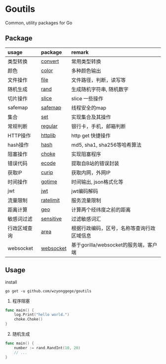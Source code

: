 # Goutils

Common, utility packages for Go


## Package

| usage | package | remark |
| :--- | :--- | :--- |
| 类型转换 | [convert](convert/convert.go) | 常用类型转换 |
| 颜色 | [color](color/README.md) | 多种颜色输出 |
| 文件操作 | [file](file/file.go) | 文件路径，判断，读写等 |
| 随机生成 | [rand](rand/rand.go) | 生成随机字符串, 随机数字 |
| 切片操作 | [slice](slice/slice.go) | slice 一些操作 |
| safemap | [safemap](safemap/safemap.go) | 线程安全的map |
| 集合 | [set](set/README.md) | 实现集合及其操作 |
| 常规判断 | [regular](regular/regular.go) | 银行卡，手机，邮箱判断 |
| HTTP操作 | [httplib](httplib/httplib.go) | http get 快捷操作 |
| hash操作 | [hash](hash/hash.go) | md5, sha1, sha256等哈希算法 |
| 阻塞操作 | [choke](choke/choke.go) | 实现阻塞程序 |
| 错误代码 | [ecode](ecode/ecode.go) | 提取自B站的错误封装 |
| 获取IP | [curip](curip/README.md) | 获取内网，外网IP |
| 时间操作 | [gotime](gotime/README.md) | 时间输出, json格式化等 |
| jwt | [jwt](jwt/jwt.go) | jwt编码解码 |
| 流量限制 | [ratelimit](ratelimit/README.md) | 服务流量限制 |
| 距离计算 | [geo](geo/geo.go) | 计算两个经纬度之前的距离 |
| 敏感词过滤 | [sensitive](sensitive/sensitive.go) | 过滤敏感词汇 |
| 行政区域查询 | [area](area/README.md) | 根据行政编码，区号，名称等查询行政区域信息 |
| websocket | [websocket](ws/README.md) | 基于gorilla/websocket的服务端，客户端 |

## Usage

install 

```shell script
go get -u github.com/wzyonggege/goutils
```

1. 程序阻塞

```go
func main() {
    log.Print("hello world.")
	choke.Choke() 
}
```

2. 随机生成

```go
func main() {
    number := rand.RandInt(10, 20)
    // ...
}
```